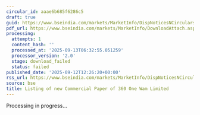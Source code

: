 ```yaml
---
circular_id: aaae6b685f6286c5
draft: true
guid: https://www.bseindia.com/markets/MarketInfo/DispNoticesNCirculars.aspx?Noticeid={51C2ADC9-7F70-48B7-85F5-771FB197BC60}&noticeno=20250912-82&dt=09/12/2025&icount=82&totcount=103&flag=0
pdf_url: https://www.bseindia.com/markets/MarketInfo/DownloadAttach.aspx?id=20250912-82&attachedId=
processing:
  attempts: 1
  content_hash: ''
  processed_at: '2025-09-13T06:32:55.051259'
  processor_version: '2.0'
  stage: download_failed
  status: failed
published_date: '2025-09-12T12:26:20+00:00'
rss_url: https://www.bseindia.com/markets/MarketInfo/DispNoticesNCirculars.aspx?Noticeid={51C2ADC9-7F70-48B7-85F5-771FB197BC60}&noticeno=20250912-82&dt=09/12/2025&icount=82&totcount=103&flag=0
source: bse
title: Listing of new Commercial Paper of 360 One Wam Limited
---
```


Processing in progress...